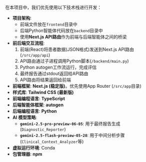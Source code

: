 在本项目中，我们优先使用以下技术栈进行开发：
- **项目架构**: 
  - 前端文件放在`frontend`目录中
  - 后端Python智能体代码放在`backend`目录中
  - 使用**Next.js API路由**作为前端与后端智能体之间的桥梁
- **前后端交互流程**:
  1. 前端(React)将患者数据(JSON格式)发送到Next.js API路由(`/src/app/api`)
  2. API路由通过子进程调用Python脚本(`/backend/main.py`)
  3. Python autogen工作流运行，完成评估
  4. 最终报告通过stdout返回给API路由
  5. API路由将结果返回给前端
- **前端框架**: **Next.js (稳定版)**。优先使用App Router (`/src/app`目录)
- **样式库**: **Tailwind CSS (最新版)**
- **前端编程语言**: **TypeScript**
- **后端智能体框架**: **autogen**
- **后端编程语言**: **Python**
- **AI 模型策略**:
  - **`gemini-2.5-pro-preview-06-05`**: 用于最终报告生成(`Diagnostic_Reporter`)
  - **`gemini-2.5-flash-preview-05-20`**: 用于中间分析步骤(`Clinical_Context_Analyzer`等)
- **虚拟运行环境**: Conda
- **包管理器**: **npm**
